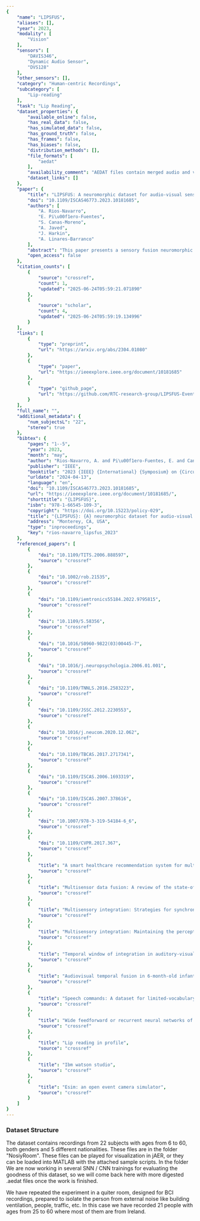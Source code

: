 ```yaml
---
{
    "name": "LIPSFUS",
    "aliases": [],
    "year": 2023,
    "modality": [
        "Vision"
    ],
    "sensors": [
        "DAVIS346",
        "Dynamic Audio Sensor",
        "DVS128"
    ],
    "other_sensors": [],
    "category": "Human-centric Recordings",
    "subcategory": [
        "Lip-reading"
    ],
    "task": "Lip Reading",
    "dataset_properties": {
        "available_online": false,
        "has_real_data": false,
        "has_simulated_data": false,
        "has_ground_truth": false,
        "has_frames": false,
        "has_biases": false,
        "distribution_methods": [],
        "file_formats": [
            "aedat"
        ],
        "availability_comment": "AEDAT files contain merged audio and video streams. No dataset link in Github Repository.",
        "dataset_links": []
    },
    "paper": {
        "title": "LIPSFUS: A neuromorphic dataset for audio-visual sensory fusion of lip reading",
        "doi": "10.1109/ISCAS46773.2023.10181685",
        "authors": [
            "A. Rios-Navarro",
            "E. Pi\u00f1ero-Fuentes",
            "S. Canas-Moreno",
            "A. Javed",
            "J. Harkin",
            "A. Linares-Barranco"
        ],
        "abstract": "This paper presents a sensory fusion neuromorphic dataset collected with precise temporal synchronization using a set of Address-Event-Representation sensors and tools. The target application is the lip reading of several keywords for different machine learning applications, such as digits, robotic commands, and auxiliary rich phonetic short words. The dataset is enlarged with a spiking version of an audio-visual lip reading dataset collected with frame-based cameras. LIPSFUS is publicly available and it has been validated with a deep learning architecture for audio and visual classification. It is intended for sensory fusion architectures based on both artificial and spiking neural network algorithms.",
        "open_access": false
    },
    "citation_counts": [
        {
            "source": "crossref",
            "count": 1,
            "updated": "2025-06-24T05:59:21.071890"
        },
        {
            "source": "scholar",
            "count": 4,
            "updated": "2025-06-24T05:59:19.134996"
        }
    ],
    "links": [
        {
            "type": "preprint",
            "url": "https://arxiv.org/abs/2304.01080"
        },
        {
            "type": "paper",
            "url": "https://ieeexplore.ieee.org/document/10181685"
        },
        {
            "type": "github_page",
            "url": "https://github.com/RTC-research-group/LIPSFUS-Event-driven-dataset/"
        }
    ],
    "full_name": "",
    "additional_metadata": {
        "num_subjectsL": "22",
        "stereo": true
    },
    "bibtex": {
        "pages": "1--5",
        "year": 2023,
        "month": "may",
        "author": "Rios-Navarro, A. and Pi\u00f1ero-Fuentes, E. and Canas-Moreno, S. and Javed, A. and Harkin, J. and Linares-Barranco, A.",
        "publisher": "IEEE",
        "booktitle": "2023 {IEEE} {International} {Symposium} on {Circuits} and {Systems} ({ISCAS})",
        "urldate": "2024-04-13",
        "language": "en",
        "doi": "10.1109/ISCAS46773.2023.10181685",
        "url": "https://ieeexplore.ieee.org/document/10181685/",
        "shorttitle": "{LIPSFUS}",
        "isbn": "978-1-66545-109-3",
        "copyright": "https://doi.org/10.15223/policy-029",
        "title": "{LIPSFUS}: {A} neuromorphic dataset for audio-visual sensory fusion of lip reading",
        "address": "Monterey, CA, USA",
        "type": "inproceedings",
        "key": "rios-navarro_lipsfus_2023"
    },
    "referenced_papers": [
        {
            "doi": "10.1109/TITS.2006.888597",
            "source": "crossref"
        },
        {
            "doi": "10.1002/rob.21535",
            "source": "crossref"
        },
        {
            "doi": "10.1109/iemtronics55184.2022.9795815",
            "source": "crossref"
        },
        {
            "doi": "10.1109/5.58356",
            "source": "crossref"
        },
        {
            "doi": "10.1016/S0960-9822(03)00445-7",
            "source": "crossref"
        },
        {
            "doi": "10.1016/j.neuropsychologia.2006.01.001",
            "source": "crossref"
        },
        {
            "doi": "10.1109/TNNLS.2016.2583223",
            "source": "crossref"
        },
        {
            "doi": "10.1109/JSSC.2012.2230553",
            "source": "crossref"
        },
        {
            "doi": "10.1016/j.neucom.2020.12.062",
            "source": "crossref"
        },
        {
            "doi": "10.1109/TBCAS.2017.2717341",
            "source": "crossref"
        },
        {
            "doi": "10.1109/ISCAS.2006.1693319",
            "source": "crossref"
        },
        {
            "doi": "10.1109/ISCAS.2007.378616",
            "source": "crossref"
        },
        {
            "doi": "10.1007/978-3-319-54184-6_6",
            "source": "crossref"
        },
        {
            "doi": "10.1109/CVPR.2017.367",
            "source": "crossref"
        },
        {
            "title": "A smart healthcare recommendation system for multidisciplinary diabetes patients with data fusion based on deep ensemble learning",
            "source": "crossref"
        },
        {
            "title": "Multisensor data fusion: A review of the state-of-the-art",
            "source": "crossref"
        },
        {
            "title": "Multisensory integration: Strategies for synchronization",
            "source": "crossref"
        },
        {
            "title": "Multisensory integration: Maintaining the perception of synchrony",
            "source": "crossref"
        },
        {
            "title": "Temporal window of integration in auditory-visual speech perception",
            "source": "crossref"
        },
        {
            "title": "Audiovisual temporal fusion in 6-month-old infants",
            "source": "crossref"
        },
        {
            "title": "Speech commands: A dataset for limited-vocabulary speech recognition",
            "source": "crossref"
        },
        {
            "title": "Wide feedforward or recurrent neural networks of any architecture are gaussian processes",
            "source": "crossref"
        },
        {
            "title": "Lip reading in profile",
            "source": "crossref"
        },
        {
            "title": "Ibm watson studio",
            "source": "crossref"
        },
        {
            "title": "Esim: an open event camera simulator",
            "source": "crossref"
        }
    ]
}
---
```



### Dataset Structure 

The dataset contains recordings from 22 subjects with ages from 6 to 60, both genders and 5 different nationalities. These files are in the folder "NosiyRoom". These files can be played for visualization in jAER, or they can be loaded into MATLAB with the attached sample scripts. In the folder We are now working in several SNN / CNN trainings for evaluating the goodness of this dataset, so we will come back here with more digested .aedat files once the work is finished.

We have repeated the experiment in a quiter room, designed for BCI recordings, prepared to isolate the person from external noise like building ventilation, people, traffic, etc. In this case we have recorded 21 people with ages from 25 to 60 where most of them are from Ireland.